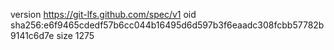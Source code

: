 version https://git-lfs.github.com/spec/v1
oid sha256:e6f9465cdedf57b6cc044b16495d6d597b3f6eaadc308fcbb57782b9141c6d7e
size 1275
